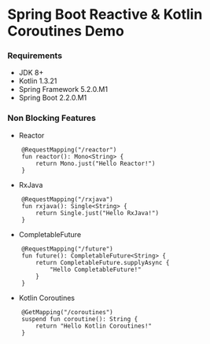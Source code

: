 Spring Boot Reactive & Kotlin Coroutines Demo
=============================================

### Requirements

* JDK 8+
* Kotlin 1.3.21
* Spring Framework 5.2.0.M1
* Spring Boot 2.2.0.M1

### Non Blocking Features

* Reactor
```
    @RequestMapping("/reactor")
    fun reactor(): Mono<String> {
        return Mono.just("Hello Reactor!")
    }
```

* RxJava

```
    @RequestMapping("/rxjava")
    fun rxjava(): Single<String> {
        return Single.just("Hello RxJava!")
    }
```

* CompletableFuture

```
    @RequestMapping("/future")
    fun future(): CompletableFuture<String> {
        return CompletableFuture.supplyAsync {
            "Hello CompletableFuture!"
        }
    }
```

* Kotlin Coroutines

```
    @GetMapping("/coroutines")
    suspend fun coroutine(): String {
        return "Hello Kotlin Coroutines!"
    }
```
